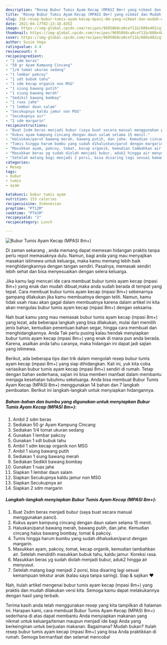 ```yaml
---
description: "Resep Bubur Tumis Ayam Kecap (MPASI 8m+) yang nikmat dan Mudah Dibuat"
title: "Resep Bubur Tumis Ayam Kecap (MPASI 8m+) yang nikmat dan Mudah Dibuat"
slug: 316-resep-bubur-tumis-ayam-kecap-mpasi-8m-yang-nikmat-dan-mudah-dibuat
date: 2021-04-17T02:13:18.835Z
image: https://img-global.cpcdn.com/recipes/96958b8ca0cef11b/680x482cq70/bubur-tumis-ayam-kecap-mpasi-8m-foto-resep-utama.jpg
thumbnail: https://img-global.cpcdn.com/recipes/96958b8ca0cef11b/680x482cq70/bubur-tumis-ayam-kecap-mpasi-8m-foto-resep-utama.jpg
cover: https://img-global.cpcdn.com/recipes/96958b8ca0cef11b/680x482cq70/bubur-tumis-ayam-kecap-mpasi-8m-foto-resep-utama.jpg
author: Susie Vega
ratingvalue: 4.4
reviewcount: 9
recipeingredient:
- "2 sdm beras"
- "50 gr Ayam Kampung Cincang"
- "1/4 tomat ukuran sedang"
- "1 lembar pakcoy"
- "1 sdt bubuk tahu"
- "1 sdm kecap organik non MSG"
- "1 siung bawang putih"
- "1 siung bawang merah"
- "Sedikit bawang bombay"
- "1 ruas jahe"
- "1 lembar daun salam"
- "Secukupnya kaldu jamur non MSG"
- "Secukupnya air"
- "2 sdm margarin"
recipeinstructions:
- "Buat 2sdm beras menjadi bubur (saya buat secara manual menggunakan panci)."
- "Kukus ayam kampung cincang dengan daun salam selama 15 menit."
- "Haluskan/parut bawang merah, bawang putih, dan jahe. Kemudian cincang halus bawang bombay, tomat &amp; pakcoy."
- "Tumis hingga harum bumbu yang sudah dihaluskan/parut dengan margarin."
- "Masukkan ayam, pakcoy, tomat, kecap organik, kemudian tambahkan air. Setelah mendidih masukkan bubuk tahu, kaldu jamur. Koreksi rasa."
- "Masukkan beras yg sudah diolah menjadi bubur, aduk2 hingga air menyusut."
- "Setelah matang bagi menjadi 2 porsi, bisa disaring lagi sesuai kemampuan tekstur anak (kalau saya tanpa saring). Siap &amp; sajikan ❤️"
categories:
- Resep
tags:
- bubur
- tumis
- ayam

katakunci: bubur tumis ayam 
nutrition: 153 calories
recipecuisine: Indonesian
preptime: "PT12M"
cooktime: "PT41M"
recipeyield: "2"
recipecategory: Lunch

---
```



![Bubur Tumis Ayam Kecap (MPASI 8m+)](https://img-global.cpcdn.com/recipes/96958b8ca0cef11b/680x482cq70/bubur-tumis-ayam-kecap-mpasi-8m-foto-resep-utama.jpg)

Di zaman  sekarang , anda memang dapat memesan hidangan praktis tanpa perlu repot memasaknya dulu. Namun, bagi anda yang mau menyajikan masakan istimewa untuk keluarga, maka kamu memang lebih baik menghidangkannya dengan tangan sendiri. Pasalnya, memasak sendiri lebih sehat dan bisa menyesuaikan dengan selera keluarga.

Jika kamu lagi mencari ide cara membuat bubur tumis ayam kecap (mpasi 8m+) yang enak dan mudah dibuat,maka anda sudah berada di tempat yang tepat. Cara membuat bubur tumis ayam kecap (mpasi 8m+)  sebenarnya gampang dilakukan jika kamu membuatnya dengan teliti. Namun, kamu tidak usah risau akan gagal dalam membuatnya 
karena dalam artikel ini kita akan mengulas bubur tumis ayam kecap (mpasi 8m+) dengan seksama.  



Nah buat kamu yang mau memasak bubur tumis ayam kecap (mpasi 8m+) yang lezat, ada beberapa langkah yang bisa dilakukan, mulai dari memilih jenis bahan, kemudian penentuan bahan segar, hingga cara membuat dan menghidangkannya. Anda Tak perlu pusing kalau hendak menyiapkan bubur tumis ayam kecap (mpasi 8m+) yang enak di mana pun anda berada. Karena, asalkan anda  tahu caranya, maka hidangan ini dapat jadi sajian yang istimewa.

Berikut, ada beberapa tips dan trik dalam mengolah resep bubur tumis ayam kecap (mpasi 8m+) yang siap dihidangkan. Kali ini, yuk kita coba variasikan bubur tumis ayam kecap (mpasi 8m+) sendiri di rumah. Tetap dengan bahan sederhana, sajian ini bisa memberi manfaat dalam membantu menjaga kesehatan tubuhmu sekeluarga. Anda bisa membuat Bubur Tumis Ayam Kecap (MPASI 8m+) menggunakan 14 bahan dan 7 langkah pembuatan. Berikut ini langkah-langkah untuk menyiapkan hidangannya.

<!--inarticleads1-->

##### Bahan-bahan dan bumbu yang digunakan untuk menyiapkan Bubur Tumis Ayam Kecap (MPASI 8m+):

1. Ambil 2 sdm beras
1. Sediakan 50 gr Ayam Kampung Cincang
1. Sediakan 1/4 tomat ukuran sedang
1. Gunakan 1 lembar pakcoy
1. Gunakan 1 sdt bubuk tahu
1. Ambil 1 sdm kecap organik non MSG
1. Ambil 1 siung bawang putih
1. Sediakan 1 siung bawang merah
1. Sediakan Sedikit bawang bombay
1. Gunakan 1 ruas jahe
1. Siapkan 1 lembar daun salam
1. Siapkan Secukupnya kaldu jamur non MSG
1. Siapkan Secukupnya air
1. Siapkan 2 sdm margarin




<!--inarticleads2-->

##### Langkah-langkah menyiapkan Bubur Tumis Ayam Kecap (MPASI 8m+):

1. Buat 2sdm beras menjadi bubur (saya buat secara manual menggunakan panci).
1. Kukus ayam kampung cincang dengan daun salam selama 15 menit.
1. Haluskan/parut bawang merah, bawang putih, dan jahe. Kemudian cincang halus bawang bombay, tomat &amp; pakcoy.
1. Tumis hingga harum bumbu yang sudah dihaluskan/parut dengan margarin.
1. Masukkan ayam, pakcoy, tomat, kecap organik, kemudian tambahkan air. Setelah mendidih masukkan bubuk tahu, kaldu jamur. Koreksi rasa.
1. Masukkan beras yg sudah diolah menjadi bubur, aduk2 hingga air menyusut.
1. Setelah matang bagi menjadi 2 porsi, bisa disaring lagi sesuai kemampuan tekstur anak (kalau saya tanpa saring). Siap &amp; sajikan ❤️




Nah, itulah artikel mengenai  bubur tumis ayam kecap (mpasi 8m+)  yang praktis dan mudah dilakukan versi kita. Semoga kamu dapat melakukannya dengan hasil yang terbaik. 

Terima kasih anda telah menggunakan resep yang kita tampilkan di halaman ini. Harapan kami, cara membuat  Bubur Tumis Ayam Kecap (MPASI 8m+) sederhana di atas dapat membantu Anda menyiapkan makanan yang nikmat untuk keluarga/teman maupun menjadi ide bagi Anda yang berkeinginan untuk berjualan makanan. Bagaimana? Mudah bukan? Itulah resep bubur tumis ayam kecap (mpasi 8m+) yang bisa Anda praktikkan di rumah. Semoga bermanfaat dan selamat mencoba!

